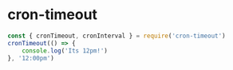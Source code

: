 # cron-timeout

```javascript
const { cronTimeout, cronInterval } = require('cron-timeout')
cronTimeout(() => {
    console.log('Its 12pm!')
}, '12:00pm')
```